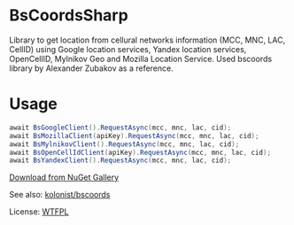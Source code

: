 # BsCoordsSharp

Library to get location from cellural networks information (MCC, MNC, LAC, CellID) using Google location services, Yandex location services, OpenCellID, Mylnikov Geo and Mozilla Location Service.
Used bscoords library by Alexander Zubakov as a reference.

# Usage

```C#
await BsGoogleClient().RequestAsync(mcc, mnc, lac, cid);
await BsMozillaClient(apiKey).RequestAsync(mcc, mnc, lac, cid);
await BsMylnikovClient().RequestAsync(mcc, mnc, lac, cid);
await BsOpenCellIdClient(apiKey).RequestAsync(mcc, mnc, lac, cid);
await BsYandexClient().RequestAsync(mcc, mnc, lac, cid);
```

[Download from NuGet Gallery](https://www.nuget.org/packages/BsCoordsSharp/ "Download from NuGet Gallery")

See also: [kolonist/bscoords](https://github.com/kolonist/bscoords "kolonist/bscoords")

License: [WTFPL](http://www.wtfpl.net/txt/copying/ "WTFPL")
